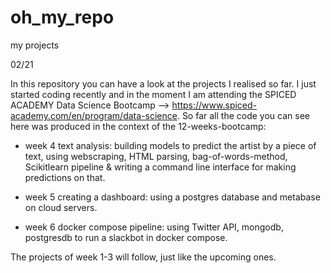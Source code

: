 # oh_my_repo
my projects

02/21

In this repository you can have a look at the projects I realised so far. 
I just started coding recently and in the moment I am attending the SPICED ACADEMY Data Science Bootcamp --> https://www.spiced-academy.com/en/program/data-science.
So far all the code you can see here was produced in the context of the 12-weeks-bootcamp:

- week 4   text analysis: 
           building models to predict the artist by a piece of text, using webscraping, HTML parsing, bag-of-words-method, Scikitlearn pipeline &
           writing a command line interface for making predictions on that.
           
- week 5   creating a dashboard:
           using a postgres database and metabase on cloud servers. 

- week 6   docker compose pipeline:
           using Twitter API, mongodb, postgresdb to run a slackbot in docker compose. 
        
        
The projects of week 1-3 will follow, just like the upcoming ones. 
